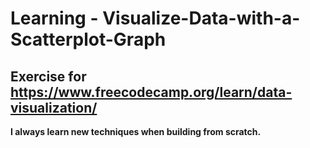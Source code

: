 # Learning - Visualize-Data-with-a-Scatterplot-Graph
## Exercise for https://www.freecodecamp.org/learn/data-visualization/
**I always learn new techniques when building from scratch.**  
